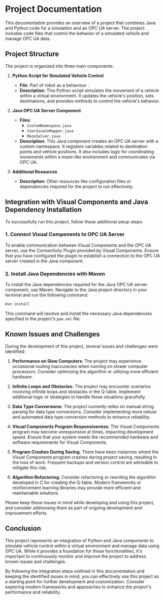 # Project Documentation

This documentation provides an overview of a project that combines Java and Python code for a simulation and an OPC UA server. The project includes code files that control the behavior of a simulated vehicle and manage OPC UA data.

## Project Structure

The project is organized into three main components:

1. **Python Script for Simulated Vehicle Control**
   - **File**: Part of robot as a behaviour .
   - **Description**: This Python script simulates the movement of a vehicle within a virtual environment. It updates the vehicle's position, sets destinations, and provides methods to control the vehicle's behavior.

2. **Java OPC UA Server Component**
   - **Files**:
     - `CustomNamespace.java`
     - `CoordinateMapper.java`
     - `MazeSolver.java`
   - **Description**: This Java component creates an OPC UA server with a custom namespace. It registers variables related to destination points and vehicle positions. It also includes logic for coordinating movements within a maze-like environment and communicates via OPC UA.

3. **Additional Resources**
   - **Description**: Other resources like configuration files or dependencies required for the project to run effectively.

## Integration with Visual Components and Java Dependency Installation

To successfully run this project, follow these additional setup steps:

### 1. Connect Visual Components to OPC UA Server

To enable communication between Visual Components and the OPC UA server, use the Connectivity Plugin provided by Visual Components. Ensure that you have configured the plugin to establish a connection to the OPC UA server created in the Java component.

### 2. Install Java Dependencies with Maven

To install the Java dependencies required for the Java OPC UA server component, use Maven. Navigate to the Java project directory in your terminal and run the following command:

```bash
mvn install
```

This command will resolve and install the necessary Java dependencies specified in the project's `pom.xml` file.

## Known Issues and Challenges

During the development of this project, several issues and challenges were identified:

1. **Performance on Slow Computers**: The project may experience occasional routing inaccuracies when running on slower computer processors. Consider optimizing the algorithm or utilizing more efficient hardware.

2. **Infinite Loops and Obstacles**: The project may encounter scenarios involving infinite loops and obstacles in the Q-table. Implement additional logic or strategies to handle these situations gracefully.

3. **Data Type Conversions**: The project currently relies on manual string parsing for data type conversions. Consider implementing more robust and automated data type conversion methods to enhance reliability.

4. **Visual Components Program Responsiveness**: The Visual Components program may become unresponsive at times, impacting development speed. Ensure that your system meets the recommended hardware and software requirements for Visual Components.

5. **Program Crashes During Saving**: There have been instances where the Visual Components program crashes during project saving, resulting in the loss of work. Frequent backups and version control are advisable to mitigate this risk.

6. **Algorithm Refactoring**: Consider refactoring or rewriting the algorithm developed in C for creating the Q-table. Modern frameworks or reinforcement learning libraries may provide more efficient and maintainable solutions.

Please keep these issues in mind while developing and using this project, and consider addressing them as part of ongoing development and improvement efforts.

## Conclusion

This project represents an integration of Python and Java components to simulate vehicle control within a virtual environment and manage data using OPC UA. While it provides a foundation for these functionalities, it's important to continuously monitor and improve the project to address known issues and challenges.

By following the integration steps outlined in this documentation and keeping the identified issues in mind, you can effectively use this project as a starting point for further development and customization. Consider exploring modern frameworks and approaches to enhance the project's performance and reliability.
